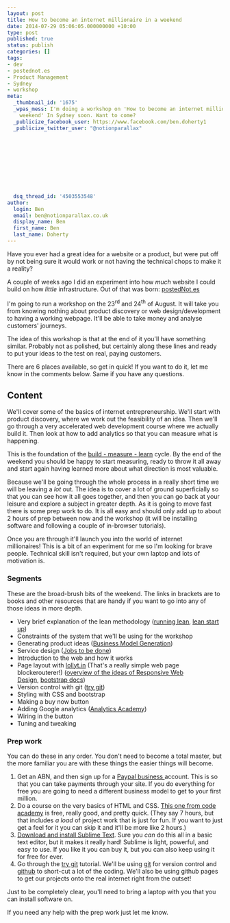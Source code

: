 ```yaml
---
layout: post
title: How to become an internet millionaire in a weekend
date: 2014-07-29 05:06:05.000000000 +10:00
type: post
published: true
status: publish
categories: []
tags:
- dev
- postednot.es
- Product Management
- Sydney
- workshop
meta:
  _thumbnail_id: '1675'
  _wpas_mess: I'm doing a workshop on 'How to become an internet millionaire in a
    weekend' In Sydney soon. Want to come?
  _publicize_facebook_user: https://www.facebook.com/ben.doherty1
  _publicize_twitter_user: "@notionparallax"
  

  

  

  

  

  dsq_thread_id: '4503553548'
author:
  login: Ben
  email: ben@notionparallax.co.uk
  display_name: Ben
  first_name: Ben
  last_name: Doherty
---
```

<p>Have you ever had a great idea for a website or a product, but were put off by not being sure it would work or not having the technical chops to make it a reality?<!--more--></p>
<p>A couple of weeks ago I did an experiment into how <em>much</em> website I could build on how <em>little</em> infrastructure. Out of that was born: <a href="http://postednot.es">postedNot.es</a></p>
<p>I'm going to run a workshop on the 23<sup>rd</sup> and 24<sup>th</sup> of August. It will take you from knowing nothing about product discovery or web design/development to having a working webpage. It'll be able to take money and analyse customers' journeys.</p>
<p>The idea of this workshop is that at the end of it you'll have something similar. Probably not as polished, but certainly along these lines and ready to put your ideas to the test on real, paying customers.</p>
<p>There are 6 places available, so get in quick! If you want to do it, let me know in the comments below. Same if you have any questions.</p>
<h2>Content</h2>
<p>We'll cover some of the basics of internet entrepreneurship. We'll start with product discovery, where we work out the feasibility of an idea. Then we'll go through a very accelerated web development course where we actually build it. Then look at how to add analytics so that you can measure what is happening.</p>
<p>This is the foundation of the <a href="http://lean.st/principles/build-measure-learn">build - measure - learn</a> cycle. By the end of the weekend you should be happy to start measuring, ready to throw it all away and start again having learned more about what direction is most valuable.</p>
<p>Because we'll be going through the whole process in a really short time we will be leaving a <em>lot</em> out. The idea is to cover a lot of ground superficially so that you can see how it all goes together, and then you can go back at your leisure and explore a subject in greater depth. As it is going to move fast there is some prep work to do. It is all easy and should only add up to about 2 hours of prep between now and the workshop (it will be installing software and following a couple of in-browser tutorials).</p>
<p>Once you are through it'll launch you into the world of internet millionaires! This is a bit of an experiment for me so I'm looking for brave people. Technical skill isn't required, but your own laptop and lots of motivation is.</p>
<h3>Segments</h3>
<p>These are the broad-brush bits of the weekend. The links in brackets are to books and other resources that are handy if you want to go into any of those ideas in more depth.</p>
<ul>
<li>Very brief explanation of the lean methodology (<a href="http://runninglean.co/">running lean</a>, <a href="http://theleanstartup.com/principles">lean start up</a>)</li>
<li>Constraints of the system that we'll be using for the workshop</li>
<li>Generating product ideas (<a href="http://www.amazon.com/gp/product/B00BD6RFFS/ref=as_li_tl?ie=UTF8&amp;camp=1789&amp;creative=390957&amp;creativeASIN=B00BD6RFFS&amp;linkCode=as2&amp;tag=notioparal-20&amp;linkId=MCLMOIQZX7UP2H7B">Business Model Generation</a>)</li>
<li>Service design (<a href="http://jobstobedone.org/">Jobs to be done</a>)</li>
<li>Introduction to the web and how it works</li>
<li>Page layout with <a href="http://lollyt.in/">lollyt.in</a> (That's a really simple web page blockerouterer!) (<a href="http://www.smashingmagazine.com/2011/01/12/guidelines-for-responsive-web-design/">overview of the ideas of Responsive Web Design</a>, <a href="http://getbootstrap.com/getting-started/">bootstrap docs</a>)</li>
<li>Version control with git (<a title="Brian has done this, so you can too!" href="https://try.github.io/">try git</a>)</li>
<li>Styling with CSS and bootstrap</li>
<li>Making a buy now button</li>
<li>Adding Google analytics (<a href="https://analyticsacademy.withgoogle.com/explorer">Analytics Academy</a>)</li>
<li>Wiring in the button</li>
<li>Tuning and tweaking</li>
</ul>
<h3>Prep work</h3>
<p>You can do these in any order. You don't need to become a total master, but the more familiar you are with these things the easier things will become.</p>
<ol>
<li>Get an ABN, and then sign up for a <a href="https://www.paypal.com/au/webapps/mpp/merchant">Paypal business </a>account. This is so that you can take payments through your site. If you do everything for free you are going to need a different business model to get to your first million.</li>
<li>Do a course on the very basics of HTML and CSS. <a href="http://www.codecademy.com/en/tracks/web">This one from code academy</a> is free, really good, and pretty quick. (They say 7 hours, but that includes <em>a load</em> of project work that is just for fun. If you want to just get a feel for it you can skip it and it'll be more like 2 hours.)</li>
<li><a href="http://www.sublimetext.com/">Download and install Sublime Text</a>. Sure you <em>can</em> do this all in a basic text editor, but it makes it really hard! Sublime is light, powerful, and easy to use. If you like it you can buy it, but you can also keep using it for free for ever.</li>
<li>Go through the <a href="https://try.github.io/">try git</a> tutorial. We'll be using <a href="http://en.wikipedia.org/wiki/Git_(software)">git</a> for version control and <a href="https://github.com/">github</a> to short-cut a lot of the coding. We'll also be using github pages to get our projects onto the real internet right from the outset!</li>
</ol>
<p>Just to be completely clear, you'll need to bring a laptop with you that you can install software on.</p>
<p>If you need any help with the prep work just let me know.</p>
